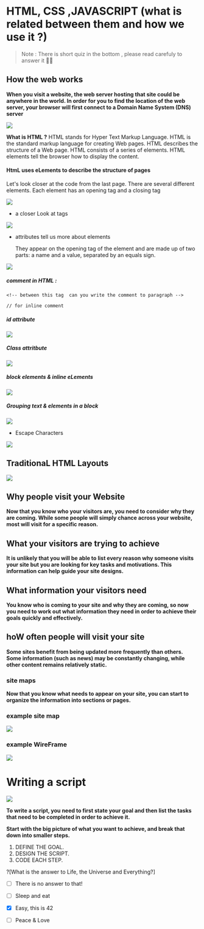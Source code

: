 # HTML, CSS ,JAVASCRIPT (what is related between them and how we use it ?)  


>Note : There is short quiz in the bottom , please read carefuly to answer it 💪😎

##  How the web works


**When you visit a website, the web server hosting that site could be anywhere in the world. In order for you to find the location of the web server, your browser will first connect to a Domain Name System (DNS) server**

![](https://res.cloudinary.com/practicaldev/image/fetch/s--FV2E32tr--/c_limit%2Cf_auto%2Cfl_progressive%2Cq_auto%2Cw_880/https://image.slidesharecdn.com/lecture-2-160922145406/95/web-design-how-the-web-works-9-638.jpg)

**What is HTML ?**
     HTML stands for Hyper Text Markup Language. HTML is the standard markup language for creating Web pages. HTML describes the structure of a Web page. HTML consists of a series of elements. HTML elements tell the browser how to display the content. 
#### HtmL uses eLements to describe the structure of pages

Let's look closer at the code from the last page. There are several different elements. Each element has an opening tag and a closing tag 

![](https://thelinuxos.com/wp-content/uploads/2019/06/Screenshot_32.png)

* a closer Look at tags

![](https://i.ytimg.com/vi/E53PvtDo6qE/maxresdefault.jpg)

* attributes tell us more about elements


   They appear on the opening tag of the element and are made up of two parts: a name and a value, separated by an equals sign.

![](https://miro.medium.com/max/800/0*w1RvjHyKkb_mihOk.jpg)

##### comment in HTML : 
```
<!-- between this tag  can you write the comment to paragraph -->
```
```
// for inline comment
```



##### id attribute
![](https://d2h0cx97tjks2p.cloudfront.net/blogs/wp-content/uploads/sites/2/2020/07/html-id-attribute-df.jpg)

##### Class attritbute
![](https://i.stack.imgur.com/FDtdN.png)

##### block elements & inline eLements

![](https://www.differencebetween.com/wp-content/uploads/2018/02/Difference-Between-Block-and-Inline-Elements-fig-1.png)

##### Grouping text & elements in a block

![](https://www.w3docs.com/uploads/media/default/0001/01/fd6a4fc8b93ee105fe369b6b535a94a998970e4b.png)

* Escape Characters

![](https://i.pinimg.com/originals/e9/06/5f/e9065fb4413e79caec092dbc14e1a6cf.jpg)

## TraditionaL HTML Layouts

![](https://csharpcorner.azureedge.net/UploadFile/b5be7f/working-with-new-semantic-elements-in-html5-along-with-html/Images/Html%20Basic%20Structure%20Image.png)


## Why people visit your Website 
**Now that you know who your visitors are, you need to consider why they are coming. While some people will simply chance across your website, most will visit for a specific reason.**

## What your visitors are trying to achieve
**It is unlikely that you will be able to list every reason why someone visits your site but you are looking for key tasks and motivations. This information can help guide your site designs.**

## What information your visitors need
**You know who is coming to your site and why they are coming, so now you need to work out what information they need in order to achieve their goals quickly and effectively.**

## hoW often people will visit your site
**Some sites benefit from being updated more frequently than others. Some information (such as news) may be constantly changing, while other content remains relatively static.**

### site maps
**Now that you know what needs to appear on your site, you can start to organize the information into sections or pages.**
### example site map
![](https://landing.moqups.com/img/content/diagrams/site-maps/ecommerce-shop-sitemap-template.png)

### example WireFrame

![](https://d1dlalugb0z2hd.cloudfront.net/handbooks/agile-handbook/wireframe/01-youtube-wireframe-example.png)


# Writing a script 

![](https://bootstrapstudio.io/assets/img/tutorials/writing-js/javascript%20editor.png)

**To write a script, you need to first state your goal and then list the tasks that need to be completed in order to achieve it.**

**Start with the big picture of what you want to achieve, and break that down into smaller steps.**

1. DEFINE THE GOAL.
2. DESIGN THE SCRIPT.
3. CODE EACH STEP.

?[What is the answer to Life, the Universe and Everything?]

-[ ] There is no answer to that!
-[ ] Sleep and eat
-[x] Easy, this is 42
-[ ] Peace & Love


